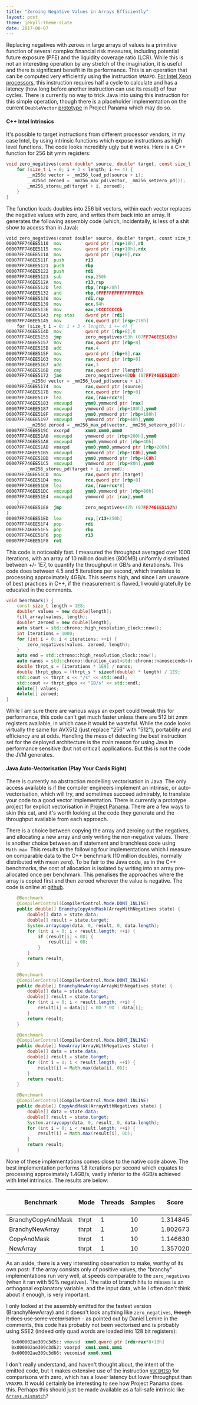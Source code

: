 ```yaml
---
title: "Zeroing Negative Values in Arrays Efficiently"
layout: post
theme: jekyll-theme-slate
date: 2017-08-07
---
```


Replacing negatives with zeroes in large arrays of values is a primitive function of several complex financial risk measures, including potential future exposure (PFE) and the liquidity coverage ratio (LCR). While this is not an interesting operation by any stretch of the imagination, it is useful and there is significant benefit in its performance. This is an operation that can be computed very efficiently using the instruction `VMAXPD`. <a href="https://software.intel.com/sites/default/files/managed/ad/dc/Intel-Xeon-Scalable-Processor-throughput-latency.pdf" target="_blank">For Intel Xeon processors</a>, this instruction requires half a cycle to calculate and has a latency (how long before another instruction can use its result) of four cycles. There is currently no way to trick Java into using this instruction for this simple operation, though there is a placeholder implementation on the current `DoubleVector` <a href="http://hg.openjdk.java.net/panama/panama/jdk/file/776788a90cf3/test/panama/vector-draft-spec/src/main/java/com/oracle/vector/DoubleVector.java" target="_blank">prototype</a> in Project Panama which may do so.

#### C++ Intel Intrinsics

It's possible to target instructions from different processor vendors, in my case Intel, by using intrinsic functions which expose instructions as high level functions. The code looks incredibly ugly but it works. Here is a C++ function for 256 bit ymm registers:

```c
void zero_negatives(const double* source, double* target, const size_t length) {
	for (size_t i = 0; i + 3 < length; i += 4) {
		__m256d vector = _mm256_load_pd(source + i);
		__m256d zeroed = _mm256_max_pd(vector, _mm256_setzero_pd());
		_mm256_storeu_pd(target + i, zeroed);
	}
}
```

The function loads doubles into 256 bit vectors, within each vector replaces the negative values with zero, and writes them back into an array. It generates the following assembly code (which, incidentally, is less of a shit show to access than in Java):

```asm
void zero_negatives(const double* source, double* target, const size_t length) {
00007FF746EE5110  mov         qword ptr [rsp+18h],r8  
00007FF746EE5115  mov         qword ptr [rsp+10h],rdx  
00007FF746EE511A  mov         qword ptr [rsp+8],rcx  
00007FF746EE511F  push        r13  
00007FF746EE5121  push        rbp  
00007FF746EE5122  push        rdi  
00007FF746EE5123  sub         rsp,250h  
00007FF746EE512A  mov         r13,rsp  
00007FF746EE512D  lea         rbp,[rsp+20h]  
00007FF746EE5132  and         rbp,0FFFFFFFFFFFFFFE0h  
00007FF746EE5136  mov         rdi,rsp  
00007FF746EE5139  mov         ecx,94h  
00007FF746EE513E  mov         eax,0CCCCCCCCh  
00007FF746EE5143  rep stos    dword ptr [rdi]  
00007FF746EE5145  mov         rcx,qword ptr [rsp+278h]  
	for (size_t i = 0; i + 3 < length; i += 4) {
00007FF746EE514D  mov         qword ptr [rbp+8],0  
00007FF746EE5155  jmp         zero_negatives+53h (07FF746EE5163h)  
00007FF746EE5157  mov         rax,qword ptr [rbp+8]  
00007FF746EE515B  add         rax,4  
00007FF746EE515F  mov         qword ptr [rbp+8],rax  
00007FF746EE5163  mov         rax,qword ptr [rbp+8]  
00007FF746EE5167  add         rax,3  
00007FF746EE516B  cmp         rax,qword ptr [length]  
00007FF746EE5172  jae         zero_negatives+0DDh (07FF746EE51EDh)  
		__m256d vector = _mm256_load_pd(source + i);
00007FF746EE5174  mov         rax,qword ptr [source]  
00007FF746EE517B  mov         rcx,qword ptr [rbp+8]  
00007FF746EE517F  lea         rax,[rax+rcx*8]  
00007FF746EE5183  vmovupd     ymm0,ymmword ptr [rax]  
00007FF746EE5187  vmovupd     ymmword ptr [rbp+180h],ymm0  
00007FF746EE518F  vmovupd     ymm0,ymmword ptr [rbp+180h]  
00007FF746EE5197  vmovupd     ymmword ptr [rbp+40h],ymm0  
		__m256d zeroed = _mm256_max_pd(vector, _mm256_setzero_pd());
00007FF746EE519C  vxorpd      xmm0,xmm0,xmm0  
00007FF746EE51A0  vmovupd     ymmword ptr [rbp+200h],ymm0  
00007FF746EE51A8  vmovupd     ymm0,ymmword ptr [rbp+40h]  
00007FF746EE51AD  vmaxpd      ymm0,ymm0,ymmword ptr [rbp+200h]  
00007FF746EE51B5  vmovupd     ymmword ptr [rbp+1C0h],ymm0  
00007FF746EE51BD  vmovupd     ymm0,ymmword ptr [rbp+1C0h]  
00007FF746EE51C5  vmovupd     ymmword ptr [rbp+80h],ymm0  
		_mm256_storeu_pd(target + i, zeroed);
00007FF746EE51CD  mov         rax,qword ptr [target]  
00007FF746EE51D4  mov         rcx,qword ptr [rbp+8]  
00007FF746EE51D8  lea         rax,[rax+rcx*8]  
00007FF746EE51DC  vmovupd     ymm0,ymmword ptr [rbp+80h]  
00007FF746EE51E4  vmovupd     ymmword ptr [rax],ymm0  
	}
00007FF746EE51E8  jmp         zero_negatives+47h (07FF746EE5157h)  
}
00007FF746EE51ED  lea         rsp,[r13+250h]  
00007FF746EE51F4  pop         rdi  
00007FF746EE51F5  pop         rbp  
00007FF746EE51F6  pop         r13  
00007FF746EE51F8  ret    
```

This code is noticeably fast. I measured the throughput averaged over 1000 iterations, with an array of 10 million doubles (800MB) uniformly distributed between +/- 1E7, to quantify the throughput in GB/s and iterations/s. This code does between 4.5 and 5 iterations per second, which translates to processing approximately 4GB/s. This seems high, and since I am unaware of best practices in C++, if the measurement is flawed, I would gratefully be educated in the comments.

```cpp
void benchmark() {
	const size_t length = 1E8;
	double* values = new double[length];
	fill_array(values, length);
	double* zeroed = new double[length];
	auto start = std::chrono::high_resolution_clock::now();
	int iterations = 1000;
	for (int i = 0; i < iterations; ++i) {
		zero_negatives(values, zeroed, length);
	}
	auto end = std::chrono::high_resolution_clock::now();
	auto nanos = std::chrono::duration_cast<std::chrono::nanoseconds>(end - start).count();
	double thrpt_s = (iterations * 1E9) / nanos;
	double thrpt_gbps = (thrpt_s * sizeof(double) * length) / 1E9;
	std::cout << thrpt_s << "/s" << std::endl;
	std::cout << thrpt_gbps << "GB/s" << std::endl;
	delete[] values;
	delete[] zeroed;
}
```

While I am sure there are various ways an expert could tweak this for performance, this code can't get much faster unless there are 512 bit zmm registers available, in which case it would be wasteful. While the code looks virtually the same for AVX512 (just replace "256" with "512"), portability and efficiency are at odds. Handling the mess of detecting the best instruction set for the deployed architecture is the main reason for using Java in performance sensitive (but not critical) applications. But this is not the code the JVM generates.

#### Java Auto-Vectorisation (Play Your Cards Right)

There is currently no abstraction modelling vectorisation in Java. The only access available is if the compiler engineers implement an intrinsic, or auto-vectorisation, which will try, and sometimes succeed admirably, to translate your code to a good vector implementation. There is currently a prototype project for explicit vectorisation in <a href="http://openjdk.java.net/projects/panama/" target="_blank">Project Panama</a>. There are a few ways to skin this cat, and it's worth looking at the code they generate and the throughput available from each approach.

There is a choice between copying the array and zeroing out the negatives, and allocating a new array and only writing the non-negative values. There is another choice between an if statement and branchless code using `Math.max`. This results in the following four implementations which I measure on comparable data to the C++ benchmark (10 million doubles, normally distributed with mean zero). To be fair to the Java code, as in the C++ benchmarks, the cost of allocation is isolated by writing into an array pre-allocated once per benchmark. This penalises the approaches where the array is copied first and then zeroed wherever the value is negative. The code is online at <a href="https://github.com/richardstartin/simdbenchmarks" target="_blank">github</a>.

```java
    @Benchmark
    @CompilerControl(CompilerControl.Mode.DONT_INLINE)
    public double[] BranchyCopyAndMask(ArrayWithNegatives state) {
        double[] data = state.data;
        double[] result = state.target;
        System.arraycopy(data, 0, result, 0, data.length);
        for (int i = 0; i < result.length; ++i) {
            if (result[i] < 0D) {
                result[i] = 0D;
            }
        }
        return result;
    }

    @Benchmark
    @CompilerControl(CompilerControl.Mode.DONT_INLINE)
    public double[] BranchyNewArray(ArrayWithNegatives state) {
        double[] data = state.data;
        double[] result = state.target;
        for (int i = 0; i < result.length; ++i) {
            result[i] = data[i] < 0D ? 0D : data[i];
        }
        return result;
    }

    @Benchmark
    @CompilerControl(CompilerControl.Mode.DONT_INLINE)
    public double[] NewArray(ArrayWithNegatives state) {
        double[] data = state.data;
        double[] result = state.target;
        for (int i = 0; i < result.length; ++i) {
            result[i] = Math.max(data[i], 0D);
        }
        return result;
    }

    @Benchmark
    @CompilerControl(CompilerControl.Mode.DONT_INLINE)
    public double[] CopyAndMask(ArrayWithNegatives state) {
        double[] data = state.data;
        double[] result = state.target;
        System.arraycopy(data, 0, result, 0, data.length);
        for (int i = 0; i < result.length; ++i) {
            result[i] = Math.max(result[i], 0D);
        }
        return result;
    }
```

None of these implementations comes close to the native code above. The best implementation performs 1.8 iterations per second which equates to processing approximately 1.4GB/s, vastly inferior to the 4GB/s achieved with Intel intrinsics. The results are below:

|Benchmark|Mode|Threads|Samples|Score|Score Error (99.9%)|Unit|
|--- |--- |--- |--- |--- |--- |--- |
|BranchyCopyAndMask|thrpt|1|10|1.314845|0.061662|ops/s|
|BranchyNewArray|thrpt|1|10|1.802673|0.061835|ops/s|
|CopyAndMask|thrpt|1|10|1.146630|0.018903|ops/s|
|NewArray|thrpt|1|10|1.357020|0.116481|ops/s|

As an aside, there is a very interesting observation to make, worthy of its own post: if the array consists only of positive values, the "branchy" implementations run very well, at speeds comparable to the `zero_negatives` (when it ran with 50% negatives). The ratio of branch hits to misses is an orthogonal explanatory variable, and the input data, while I often don't think about it enough, is very important.

I only looked at the assembly emitted for the fastest version (BranchyNewArray) and it doesn't look anything like `zero_negatives`, ~~though it does use some vectorisation~~ - as pointed out by Daniel Lemire in the comments, this code has probably not been vectorised and is probably using SSE2 (indeed only quad words are loaded into 128 bit registers):

```asm
  0x000002ae309c3d5c: vmovsd  xmm0,qword ptr [rdx+rax*8+10h]
  0x000002ae309c3d62: vxorpd  xmm1,xmm1,xmm1    
  0x000002ae309c3d66: vucomisd xmm0,xmm1        
```

I don't really understand, and haven't thought about, the intent of the emitted code, but it makes extensive use of the instruction [`VUCOMISD`](http://www.felixcloutier.com/x86/UCOMISD.html) for comparisons with zero, which has a lower latency but lower throughput than `VMAXPD`.  It would certainly be interesting to see how Project Panama does this. Perhaps this should just be made available as a fail-safe intrinsic like [`Arrays.mismatch`](https://richardstartin.github.io/posts/new-methods-in-java-9-math-fma-and-arrays-mismatch)?
